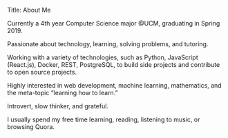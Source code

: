 Title: About Me

Currently a 4th year Computer Science major @UCM, graduating in Spring 2019.

Passionate about technology, learning, solving problems, and tutoring.

Working with a variety of technologies, such as Python, JavaScript (React.js), Docker, REST, PostgreSQL, to build side projects and contribute to open source projects.

Highly interested in web development, machine learning, mathematics, and the meta-topic “learning how to learn.”

Introvert, slow thinker, and grateful.

I usually spend my free time learning, reading, listening to music, or browsing Quora.
